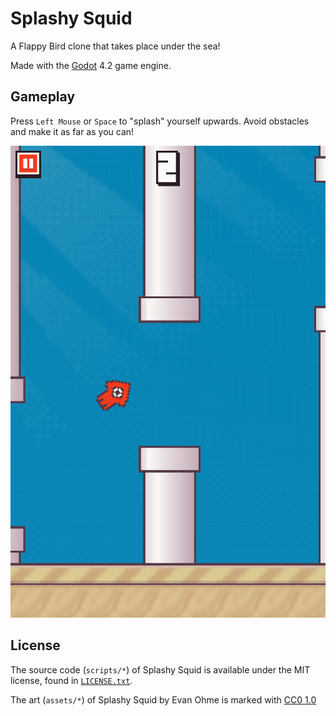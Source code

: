 # Splashy Squid

A Flappy Bird clone that takes place under the sea!

Made with the [Godot](https://godotengine.org) 4.2 game engine. 

## Gameplay

Press `Left Mouse` or `Space` to "splash" yourself upwards. Avoid obstacles and make it as far as you can!

![](https://github.com/brubster/splashy-squid/blob/main/assets/screenshot.png)

## License

The source code (`scripts/*`) of Splashy Squid is available under the MIT license, found in [`LICENSE.txt`](https://github.com/brubster/splashy-squid/blob/main/LICENSE.txt).

 <p xmlns:cc="http://creativecommons.org/ns#" xmlns:dct="http://purl.org/dc/terms/">The art (<code>assets/*</code>) of Splashy Squid by Evan Ohme is marked with <a href="http://creativecommons.org/publicdomain/zero/1.0?ref=chooser-v1" target="_blank" rel="license noopener noreferrer" style="display:inline-block;">CC0 1.0</a></p> 
